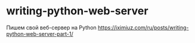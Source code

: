 # writing-python-web-server
Пишем свой веб-сервер на Python https://iximiuz.com/ru/posts/writing-python-web-server-part-1/
